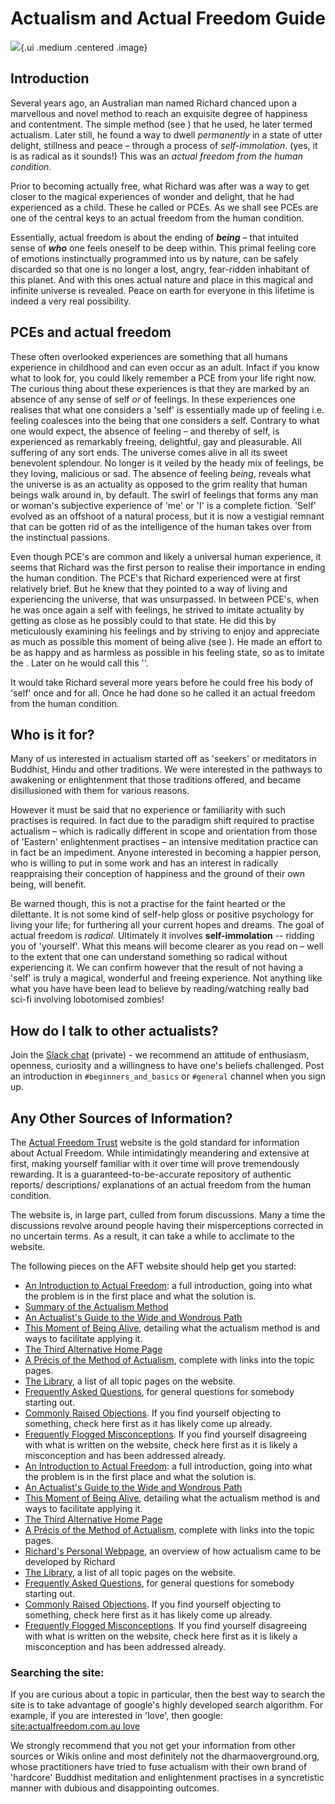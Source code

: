 # Actualism and Actual Freedom Guide

![](https://zulip-avatars.s3.amazonaws.com/25088/realm/logo.png?version=3){.ui .medium .centered .image}

## **Introduction**

Several years ago, an Australian man named Richard chanced upon a marvellous and novel method to reach an exquisite degree of happiness and contentment. The simple method (see <method>) that he used, he later termed actualism. Later still, he found a way to dwell _permanently_ in a state of utter delight, stillness and peace – through a process of _self-immolation_. \(yes, it is as radical as it sounds!\) This was an _actual freedom from the human condition_.

Prior to becoming actually free, what Richard was after was a way to get closer to the magical experiences of wonder and delight, that he had experienced as a child. These he called *<pce>* or PCEs. As we shall see PCEs are one of the central keys to an actual freedom from the human condition.   
  
Essentially, actual freedom is about the ending of _**being** –_ that intuited sense of _**who**_ one feels oneself to be deep within. This primal feeling core of emotions instinctually programmed into us by nature, can be safely discarded so that one is no longer a lost, angry, fear-ridden inhabitant of this planet. And with this ones actual nature and place in this magical and infinite universe is revealed. Peace on earth for everyone in this lifetime is indeed a very real possibility.

## PCEs and actual freedom

These often overlooked experiences are something that all humans experience in childhood and can even occur as an adult. Infact if you know what to look for, you could likely remember a PCE from your life right now. The curious thing about these experiences is that they are marked by an absence of any sense of self _or_ of feelings.  In these experiences one realises that what one considers a 'self' is essentially made up of feeling i.e. feeling coalesces into the being that one considers a self. Contrary to what one would expect, the absence of feeling – and thereby of self, is experienced as remarkably freeing, delightful, gay and pleasurable. All suffering of any sort ends. The universe comes alive in all its sweet benevolent splendour. No longer is it veiled by the heady mix of feelings, be they loving, malicious or sad. The absence of feeling _being_, reveals what the universe is as an actuality as opposed to the grim reality that human beings walk around in, by default. The swirl of feelings that forms any man or woman's subjective experience of 'me' or 'I' is a complete fiction. 'Self' evolved as an offshoot of a natural process, but it is now a vestigial remnant that can be gotten rid of as the intelligence of the human takes over from the instinctual passions.

Even though PCE's are common and likely a universal human experience, it seems that Richard was the first person to realise their importance in ending the human condition. The PCE's that Richard experienced were at first relatively brief. But he knew that they pointed to a way of living and experiencing the universe, that was unsurpassed. In between PCE's, when he was once again a self with feelings, he strived to imitate actuality by getting as close as he possibly could to that state. He did this by meticulously examining his feelings and by striving to enjoy and appreciate as much as possible this moment of being alive (see <time-space>). He made an effort to be as happy and as harmless as possible in his feeling state, so as to imitate the <pce>. Later on he would call this '<method>'.

It would take Richard several more years before he could free his body of 'self' once and for all. Once he had done so he called it an actual freedom from the human condition.  


## Who is it for?

Many of us interested in actualism started off as 'seekers' or meditators in Buddhist, Hindu and other traditions. We were interested in the pathways to awakening or enlightenment that those traditions offered, and became disillusioned with them for various reasons.   
  
However it must be said that no experience or familiarity with such practises is required. In fact due to the paradigm shift required to practise actualism – which is radically different in scope and orientation from those of 'Eastern' enlightenment practises – an intensive meditation practice can in fact be an impediment. Anyone interested in becoming a happier person, who is willing to put in some work and has an interest in radically reappraising their conception of happiness and the ground of their own being, will benefit.   
  
Be warned though, this is not a practise for the faint hearted or the dilettante. It is not some kind of self-help gloss or positive psychology for living your life; for furthering all your current hopes and dreams. The goal of actual freedom is _radical._  Ultimately it involves **self-immolation** -- ridding you of 'yourself'.  What this means will become clearer as you read on – well to the extent that one can understand something so radical without experiencing it. We can confirm however that the result of not having a 'self' is truly a magical, wonderful and freeing experience. Not anything like what you have have been lead to believe by reading/watching really bad sci-fi involving lobotomised zombies!

## How do I talk to other actualists?

Join the [Slack chat](https://forms.gle/Rq8mm7LCaqkLz4jUA) \(private\) - we recommend an attitude of enthusiasm, openness, curiosity and a willingness to have one's beliefs challenged. Post an introduction in `#beginners_and_basics` or `#general` channel when you sign up.

## Any Other Sources of Information?

The [Actual Freedom Trust](http://actualfreedom.com.au) website is the gold standard for information about Actual Freedom. While intimidatingly meandering and extensive at first, making yourself familiar with it over time will prove tremendously rewarding. It is a guaranteed-to-be-accurate repository of authentic reports/ descriptions/ explanations of an actual freedom from the human condition.

The website is, in large part, culled from forum discussions. Many a time the discussions revolve around people having their misperceptions corrected in no uncertain terms. As a result, it can take a while to acclimate to the website. 

The following pieces on the AFT website should help get you started:

* [An Introduction to Actual Freedom](http://actualfreedom.com.au/introduction/index.htm): a full introduction, going into what the problem is in the first place and what the solution is.
* [Summary of the Actualism Method](http://actualfreedom.com.au/richard/selectedcorrespondence/sc-delight.htm)
* [An Actualist's Guide to the Wide and Wondrous Path](http://actualfreedom.com.au/actualism/path2.htm)
* [This Moment of Being Alive](http://actualfreedom.com.au/richard/articles/thismomentofbeingalive.htm), detailing what the actualism method is and ways to facilitate applying it.
* [The Third Alternative Home Page](http://actualfreedom.com.au/richard/default.htm)
* [A Précis of the Method of Actualism](http://actualfreedom.com.au/actualism/path1.htm), complete with links into the topic pages.
* [The Library](http://www.actualfreedom.com.au/library/), a list of all topic pages on the website.
* [Frequently Asked Questions](http://www.actualfreedom.com.au/sundry/frequentquestions/faqindex.htm), for general questions for somebody starting out.
* [Commonly Raised Objections](http://www.actualfreedom.com.au/sundry/commonobjections/croindex.htm). If you find yourself objecting to something, check here first as it has likely come up already.
* [Frequently Flogged Misconceptions](http://actualfreedom.com.au/sundry/floggedmisconceptions/ffmindex.htm). If you find yourself disagreeing with what is written on the website, check here first as it is likely a misconception and has been addressed already.
* [An Introduction to Actual Freedom](http://actualfreedom.com.au/introduction/index.htm): a full introduction, going into what the problem is in the first place and what the solution is.
* [An Actualist's Guide to the Wide and Wondrous Path](http://actualfreedom.com.au/actualism/path2.htm)
* [This Moment of Being Alive](http://actualfreedom.com.au/richard/articles/thismomentofbeingalive.htm), detailing what the actualism method is and ways to facilitate applying it.
* [The Third Alternative Home Page](http://actualfreedom.com.au/richard/default.htm)
* [A Précis of the Method of Actualism](http://actualfreedom.com.au/actualism/path1.htm), complete with links into the topic pages.
* [Richard's Personal Webpage](http://an.actualfreedom.com.au/), an overview of how actualism came to be developed by Richard
* [The Library](http://www.actualfreedom.com.au/library/), a list of all topic pages on the website.
* [Frequently Asked Questions](http://www.actualfreedom.com.au/sundry/frequentquestions/faqindex.htm), for general questions for somebody starting out.
* [Commonly Raised Objections](http://www.actualfreedom.com.au/sundry/commonobjections/croindex.htm). If you find yourself objecting to something, check here first as it has likely come up already.
* [Frequently Flogged Misconceptions](http://actualfreedom.com.au/sundry/floggedmisconceptions/ffmindex.htm). If you find yourself disagreeing with what is written on the website, check here first as it is likely a misconception and has been addressed already.

### Searching the site:

If you are curious about a topic in particular, then the best way to search the site is to take advantage of google's highly developed search algorithm. For example, if you are interested in 'love', then google: [site:actualfreedom.com.au love](https://www.google.com/webhp?sourceid=chrome-instant&ion=1&espv=2&ie=UTF-8#q=site%3Aactualfreedom.com.au%20love)

We strongly recommend that you not get your information from other sources or Wikis online and most definitely not the dharmaoverground.org, whose practitioners have tried to fuse actualism with their own brand of 'hardcore' Buddhist meditation and  enlightenment practises in a syncretistic manner with dubious and disappointing outcomes.